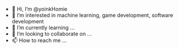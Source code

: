 - 👋 Hi, I’m @yoinkHomie
- 👀 I’m interested in machine learning, game development, software development
- 🌱 I’m currently learning ...
- 💞️ I’m looking to collaborate on ...
- 📫 How to reach me ...

<!---
yoinkHomie/yoinkHomie is a ✨ special ✨ repository because its `README.md` (this file) appears on your GitHub profile.
You can click the Preview link to take a look at your changes.
--->
